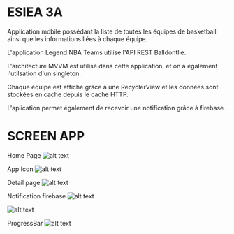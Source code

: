 # ESIEA 3A
Application mobile possédant la liste de toutes les équipes de basketball ainsi que les informations liées à chaque équipe.

L'application Legend NBA Teams utilise l'API REST Balldontlie. 

L'architecture MVVM est utilisé dans cette application, et on a également l'utilsation d'un singleton.

Chaque équipe est affiché grâce à une RecyclerView et les données sont stockées en cache depuis le cache HTTP.

L'aplication permet également de recevoir une notification grâce à firebase .

# SCREEN APP

Home Page
![alt text](https://github.com/bniakate/AppNBA/blob/master/app/src/main/res/drawable/img1.jpg?raw=true)

App Icon
![alt text](https://github.com/bniakate/AppNBA/blob/master/app/src/main/res/drawable/img2.jpg?raw=true)

Detail page
![alt text](https://github.com/bniakate/AppNBA/blob/master/app/src/main/res/drawable/img3.jpg?raw=true)

Notification firebase
![alt text](https://github.com/bniakate/AppNBA/blob/master/app/src/main/res/drawable/img4.jpg?raw=true)

![alt text](https://github.com/bniakate/AppNBA/blob/master/app/src/main/res/drawable/img5.jpg?raw=true)

ProgressBar
![alt text](https://github.com/bniakate/AppNBA/blob/master/app/src/main/res/drawable/img6.jpg?raw=true)
